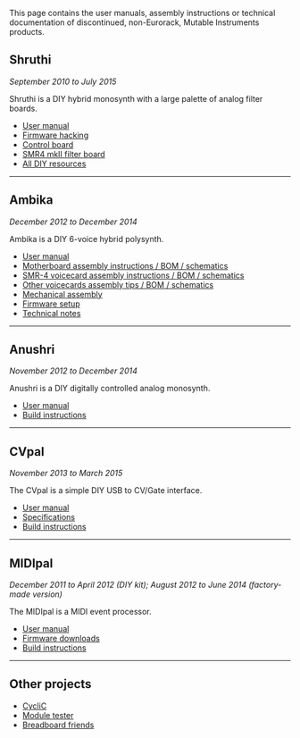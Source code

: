 This page contains the user manuals, assembly instructions or technical documentation of discontinued, non-Eurorack, Mutable Instruments products.

## Shruthi

*September 2010 to July 2015*

Shruthi is a DIY hybrid monosynth with a large palette of analog filter boards.

- [User manual](shruthi/manual)
- [Firmware hacking](shruthi/firmware)
- [Control board](shruthi/digital)
- [SMR4 mkII filter board](shruthi/smr4mkii)
- [All DIY resources](shruthi/build)

* * *

## Ambika

*December 2012 to December 2014*

Ambika is a DIY 6-voice hybrid polysynth.

-   [User manual](ambika/manual)
-   [Motherboard assembly instructions / BOM / schematics](ambika/mobo)
-   [SMR-4 voicecard assembly instructions / BOM / schematics](ambika/smr4)
-   [Other voicecards assembly tips / BOM / schematics](ambika/voicecards)
-   [Mechanical assembly](ambika/mechanical)
-   [Firmware setup](ambika/firmware)
-   [Technical notes](ambika/technotes)

* * *

## Anushri

*November 2012 to December 2014*

Anushri is a DIY digitally controlled analog monosynth.

* [User manual](anushri/manual)
* [Build instructions](anushri/build)

* * *

## CVpal

*November 2013 to March 2015*

The CVpal is a simple DIY USB to CV/Gate interface.

* [User manual](cvpal/manual)
* [Specifications](cvpal/specs)
* [Build instructions](cvpal/build)

* * *

## MIDIpal

*December 2011 to April 2012 (DIY kit); August 2012 to June 2014 (factory-made version)*

The MIDIpal is a MIDI event processor.

* [User manual](midipal/manual)
* [Firmware downloads](midipal/firmware)
* [Build instructions](midipal/build)

* * *

## Other projects

* [CycliC](cyclic/)
* [Module tester](module_tester/)
* [Breadboard friends](bbf/)
